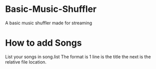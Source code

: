 # Basic-Music-Shuffler
A basic music shuffler made for streaming 
# How to add Songs
List your songs in song.list
The format is 1 line is the title the next is the relative file location.

